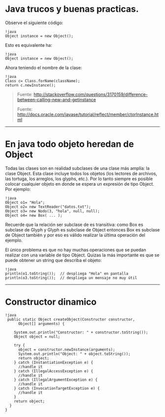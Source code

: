 # Java trucos y buenas practicas.

Observe el siguiente código:

	!java
	Object instance = new Object();

Esto es equivalente ha:

	!java
	Object instance = new Object();

Ahora teniendo el nombre de la clase:

	!java
	Class c= Class.forName(className);
	return c.newInstance();

> Fuente: <http://stackoverflow.com/questions/3170159/difference-between-calling-new-and-getinstance>
>
>Fuente: <http://docs.oracle.com/javase/tutorial/reflect/member/ctorInstance.html>

------------------------------------------------

# En java todo objeto heredan de Object

 Todas las clases son en realidad subclases de una clase más amplia: la clase Object. Esta clase incluye todos los objetos (los lectores de archivos, las tortuga, los arreglos, los glyphs, etc.). Por lo tanto siempre es posible colocar cualquier objeto en donde se espera un expresión de tipo Object. Por ejemplo:

	!java
	Object o1= "Hola";
    Object o2= new TextReader("datos.txt");
    Object o3= new Nodo(3, "hola", null, null);
    Object o4= new Box( ... );

Recuerde que la relación ser subclase de es transitiva: como Box es subclase de Glyph y Glyph es subclase de Object entonces Box es subclase de Object también y por eso es válido realizar la última operación del ejemplo.

El único problema es que no hay muchas operaciones que se puedan realizar con una variable de tipo Object. Quizas la más importante es que se puede obtener un string que describa el objeto:

	!java
    println(o1.toString());  // despliega "Hola" en pantalla
    println(o3.toString());  // despliega un mensaje no muy útil


------------------------------------

# Constructor dinamico

	!java
	 public static Object createObject(Constructor constructor,
	      Object[] arguments) {
	
	    System.out.println("Constructor: " + constructor.toString());
	    Object object = null;
	
	    try {
	      object = constructor.newInstance(arguments);
	      System.out.println("Object: " + object.toString());
	      return object;
	    } catch (InstantiationException e) {
	      //handle it
	    } catch (IllegalAccessException e) {
	      //handle it
	    } catch (IllegalArgumentException e) {
	      //handle it
	    } catch (InvocationTargetException e) {
	      //handle it
	    }
	    return object;
	  }
	}